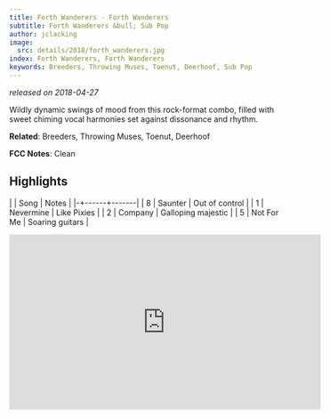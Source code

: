 ```yaml
---
title: Forth Wanderers - Forth Wanderers
subtitle: Forth Wanderers &bull; Sub Pop
author: jclacking
image:
  src: details/2018/forth_wanderers.jpg
index: Forth Wanderers, Forth Wanderers
keywords: Breeders, Throwing Muses, Toenut, Deerhoof, Sub Pop
---
```

_released on 2018-04-27_

Wildly dynamic swings of mood from this rock-format combo, filled with sweet chiming vocal harmonies set against dissonance and rhythm.

**Related**: Breeders, Throwing Muses, Toenut, Deerhoof

<!--more-->

**FCC Notes**: Clean

## Highlights

| | Song | Notes |
|-+------+-------|
| 8 | Saunter | Out of control |
| 1 | Nevermine | Like Pixies |
| 2 | Company | Galloping majestic |
| 5 | Not For Me | Soaring guitars |

<div class="tlo-detail-video"><iframe width="560" height="315" src="https://www.youtube.com/embed/X53IkGOQs0A" frameborder="0" allow="autoplay; encrypted-media" allowfullscreen></iframe></div>

